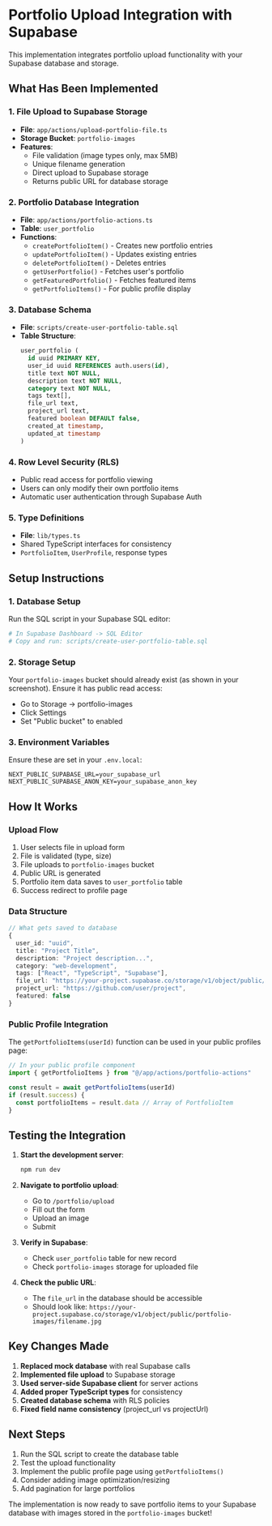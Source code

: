 # Portfolio Upload Integration with Supabase

This implementation integrates portfolio upload functionality with your Supabase database and storage.

## What Has Been Implemented

### 1. File Upload to Supabase Storage
- **File**: `app/actions/upload-portfolio-file.ts`
- **Storage Bucket**: `portfolio-images`
- **Features**:
  - File validation (image types only, max 5MB)
  - Unique filename generation
  - Direct upload to Supabase storage
  - Returns public URL for database storage

### 2. Portfolio Database Integration
- **File**: `app/actions/portfolio-actions.ts`
- **Table**: `user_portfolio`
- **Functions**:
  - `createPortfolioItem()` - Creates new portfolio entries
  - `updatePortfolioItem()` - Updates existing entries
  - `deletePortfolioItem()` - Deletes entries
  - `getUserPortfolio()` - Fetches user's portfolio
  - `getFeaturedPortfolio()` - Fetches featured items
  - `getPortfolioItems()` - For public profile display

### 3. Database Schema
- **File**: `scripts/create-user-portfolio-table.sql`
- **Table Structure**:
  ```sql
  user_portfolio (
    id uuid PRIMARY KEY,
    user_id uuid REFERENCES auth.users(id),
    title text NOT NULL,
    description text NOT NULL,
    category text NOT NULL,
    tags text[],
    file_url text,
    project_url text,
    featured boolean DEFAULT false,
    created_at timestamp,
    updated_at timestamp
  )
  ```

### 4. Row Level Security (RLS)
- Public read access for portfolio viewing
- Users can only modify their own portfolio items
- Automatic user authentication through Supabase Auth

### 5. Type Definitions
- **File**: `lib/types.ts`
- Shared TypeScript interfaces for consistency
- `PortfolioItem`, `UserProfile`, response types

## Setup Instructions

### 1. Database Setup
Run the SQL script in your Supabase SQL editor:
```bash
# In Supabase Dashboard -> SQL Editor
# Copy and run: scripts/create-user-portfolio-table.sql
```

### 2. Storage Setup
Your `portfolio-images` bucket should already exist (as shown in your screenshot).
Ensure it has public read access:
- Go to Storage -> portfolio-images
- Click Settings
- Set "Public bucket" to enabled

### 3. Environment Variables
Ensure these are set in your `.env.local`:
```env
NEXT_PUBLIC_SUPABASE_URL=your_supabase_url
NEXT_PUBLIC_SUPABASE_ANON_KEY=your_supabase_anon_key
```

## How It Works

### Upload Flow
1. User selects file in upload form
2. File is validated (type, size)
3. File uploads to `portfolio-images` bucket
4. Public URL is generated
5. Portfolio item data saves to `user_portfolio` table
6. Success redirect to profile page

### Data Structure
```typescript
// What gets saved to database
{
  user_id: "uuid",
  title: "Project Title",
  description: "Project description...",
  category: "web-development",
  tags: ["React", "TypeScript", "Supabase"],
  file_url: "https://your-project.supabase.co/storage/v1/object/public/portfolio-images/filename.jpg",
  project_url: "https://github.com/user/project",
  featured: false
}
```

### Public Profile Integration
The `getPortfolioItems(userId)` function can be used in your public profiles page:

```typescript
// In your public profile component
import { getPortfolioItems } from "@/app/actions/portfolio-actions"

const result = await getPortfolioItems(userId)
if (result.success) {
  const portfolioItems = result.data // Array of PortfolioItem
}
```

## Testing the Integration

1. **Start the development server**:
   ```bash
   npm run dev
   ```

2. **Navigate to portfolio upload**:
   - Go to `/portfolio/upload`
   - Fill out the form
   - Upload an image
   - Submit

3. **Verify in Supabase**:
   - Check `user_portfolio` table for new record
   - Check `portfolio-images` storage for uploaded file

4. **Check the public URL**:
   - The `file_url` in the database should be accessible
   - Should look like: `https://your-project.supabase.co/storage/v1/object/public/portfolio-images/filename.jpg`

## Key Changes Made

1. **Replaced mock database** with real Supabase calls
2. **Implemented file upload** to Supabase storage
3. **Used server-side Supabase client** for server actions
4. **Added proper TypeScript types** for consistency
5. **Created database schema** with RLS policies
6. **Fixed field name consistency** (project_url vs projectUrl)

## Next Steps

1. Run the SQL script to create the database table
2. Test the upload functionality
3. Implement the public profile page using `getPortfolioItems()`
4. Consider adding image optimization/resizing
5. Add pagination for large portfolios

The implementation is now ready to save portfolio items to your Supabase database with images stored in the `portfolio-images` bucket!
